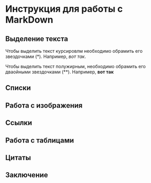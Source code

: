 # Инструкция для работы с MarkDown

## Выделение текста

Чтобы выделить текст курсировлм необходимо обрамить его звездочками (*). Например, *вот так*.

Чтобы выделить текст полужирным, необходимо обрамить его дваойными звездочками (**). Например, **вот так**

## Списки

## Работа с изображения

## Ссылки

## Работа с таблицами

## Цитаты

## Заключение